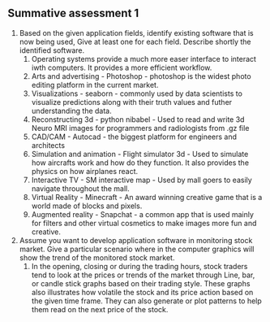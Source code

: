 
## Summative assessment 1

1. Based on the given application fields, identify existing software that is now being used, Give at least one for each field. Describe shortly the identified software. 
	1. Operating systems provide a much more easer interface to interact iwth computers. It provides a more efficient workflow.
	2. Arts and advertising - Photoshop - photoshop is the widest photo editing platform in the current market. 
	3. Visualizations - seaborn - commonly used by data scientists to visualize predictions along with their truth values and futher understanding the data. 
	4. Reconstructing 3d - python nibabel - Used to read and write 3d Neuro MRI images for programmers and radiologists from .gz file 
	5. CAD/CAM - Autocad - the biggest platform for engineers and architects 
	6. Simulation and animation - Flight simulator 3d - Used to simulate how aircrafts work and how do they function. It also provides the physics on how airplanes react. 
	7. Interactive TV - SM interactive map - Used by mall goers to easily navigate throughout the mall. 
	8. Virtual Reality - Minecraft - An award winning creative game that is a world made of blocks and pixels. 
	9. Augmented reality - Snapchat - a common app that is used mainly for filters and other virtual cosmetics to make images more fun and creative. 
2. Assume you want to develop application software in monitoring stock market. Give a particular scenario where in the computer graphics will show the trend of the monitored stock market. 
	1. In the opening, closing or during the trading hours, stock traders tend to look at the prices or trends of the market through Line, bar, or candle stick graphs based on their trading style. These graphs also illustrates how volatile the stock and its price action based on the given time frame. They can also generate or plot patterns to help them read on the next price of the stock. 